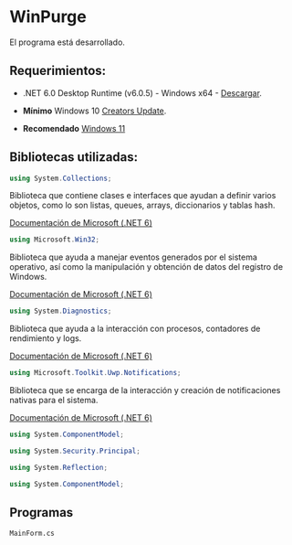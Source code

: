 # WinPurge

El programa está desarrollado.

## Requerimientos:
- .NET 6.0 Desktop Runtime (v6.0.5) - Windows x64 - [Descargar](https://download.visualstudio.microsoft.com/download/pr/5681bdf9-0a48-45ac-b7bf-21b7b61657aa/bbdc43bc7bf0d15b97c1a98ae2e82ec0/windowsdesktop-runtime-6.0.5-win-x64.exe).

- **Mínimo** Windows 10 [Creators Update](https://blogs.windows.com/latam/2017/04/11/como-obtener-windows-10-creators-update/).
- **Recomendado** [Windows 11](https://www.microsoft.com/es-es/software-download/windows11)

## Bibliotecas utilizadas:
```csharp
using System.Collections;
```

Biblioteca que contiene clases e interfaces que ayudan a definir varios objetos, como lo son listas, queues, arrays, diccionarios y tablas hash.

[Documentación de Microsoft (.NET 6)](https://docs.microsoft.com/en-us/dotnet/api/system.collections?view=net-6.0)

```csharp
using Microsoft.Win32;
```

Biblioteca que ayuda a manejar eventos generados por el sistema operativo, así como la manipulación y obtención de datos del registro de Windows.

[Documentación de Microsoft (.NET 6)](https://docs.microsoft.com/en-us/dotnet/api/microsoft.win32?view=net-6.0)

```csharp
using System.Diagnostics;
```
Biblioteca que ayuda a la interacción con procesos, contadores de rendimiento y logs.

[Documentación de Microsoft (.NET 6)](https://docs.microsoft.com/en-us/dotnet/api/system.diagnostics?view=net-6.0)
```csharp
using Microsoft.Toolkit.Uwp.Notifications;
```
Biblioteca que se encarga de la interacción y creación de notificaciones nativas para el sistema.

[Documentación de Microsoft (.NET 6)](https://docs.microsoft.com/en-us/dotnet/api/microsoft.toolkit.uwp.notifications?view=win-comm-toolkit-dotnet-7.0)
```csharp
using System.ComponentModel;
```
```csharp
using System.Security.Principal;
```
```csharp
using System.Reflection;
```
```csharp
using System.ComponentModel;
```

## Programas
```
MainForm.cs
```

